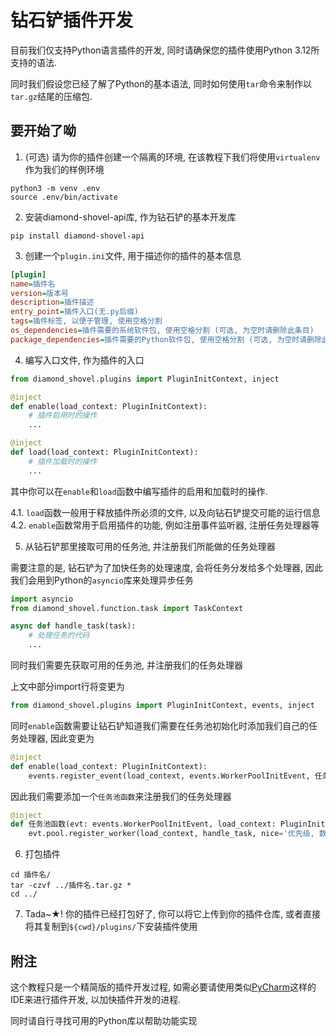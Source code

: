 # 钻石铲插件开发

目前我们仅支持Python语言插件的开发, 同时请确保您的插件使用Python 3.12所支持的语法.

同时我们假设您已经了解了Python的基本语法, 同时如何使用`tar`命令来制作以`tar.gz`结尾的压缩包.

## 要开始了呦

1. (可选) 请为你的插件创建一个隔离的环境, 在该教程下我们将使用`virtualenv`作为我们的样例环境

```shell
python3 -m venv .env
source .env/bin/activate
```

2. 安装diamond-shovel-api库, 作为钻石铲的基本开发库

```shell
pip install diamond-shovel-api
```

3. 创建一个`plugin.ini`文件, 用于描述你的插件的基本信息

```ini
[plugin]
name=插件名
version=版本号
description=插件描述
entry_point=插件入口(无.py后缀)
tags=插件标签, 以便于管理, 使用空格分割
os_dependencies=插件需要的系统软件包, 使用空格分割 (可选, 为空时请删除此条目)
package_dependencies=插件需要的Python软件包, 使用空格分割 (可选, 为空时请删除此条目). 软件包无需打包进插件包, 钻石铲将自动从pypi源获取
```

4. 编写入口文件, 作为插件的入口

```python
from diamond_shovel.plugins import PluginInitContext, inject

@inject
def enable(load_context: PluginInitContext):
    # 插件启用时的操作
    ...

@inject
def load(load_context: PluginInitContext):
    # 插件加载时的操作
    ...
```

其中你可以在`enable`和`load`函数中编写插件的启用和加载时的操作. 

4.1. `load`函数一般用于释放插件所必须的文件, 以及向钻石铲提交可能的运行信息
4.2. `enable`函数常用于启用插件的功能, 例如注册事件监听器, 注册任务处理器等

5. 从钻石铲那里接取可用的任务池, 并注册我们所能做的任务处理器

需要注意的是, 钻石铲为了加快任务的处理速度, 会将任务分发给多个处理器, 因此我们会用到Python的`asyncio`库来处理异步任务

```python
import asyncio
from diamond_shovel.function.task import TaskContext

async def handle_task(task):
    # 处理任务的代码
    ...
```

同时我们需要先获取可用的任务池, 并注册我们的任务处理器

上文中部分import行将变更为
```python
from diamond_shovel.plugins import PluginInitContext, events, inject
```

同时`enable`函数需要让钻石铲知道我们需要在任务池初始化时添加我们自己的任务处理器, 因此变更为

```python
@inject
def enable(load_context: PluginInitContext):
    events.register_event(load_context, events.WorkerPoolInitEvent, 任务池函数)
```

因此我们需要添加一个`任务池函数`来注册我们的任务处理器

```python
@inject
def 任务池函数(evt: events.WorkerPoolInitEvent, load_context: PluginInitContext):
    evt.pool.register_worker(load_context, handle_task, nice='优先级, 数字, 越低代表越优先')
```

6. 打包插件

```shell
cd 插件名/
tar -czvf ../插件名.tar.gz *
cd ../
```

7. Tada~★! 你的插件已经打包好了, 你可以将它上传到你的插件仓库, 或者直接将其复制到`${cwd}/plugins/`下安装插件使用

## 附注

这个教程只是一个精简版的插件开发过程, 如需必要请使用类似[PyCharm](https://www.jetbrains.com/pycharm/)这样的IDE来进行插件开发, 以加快插件开发的进程.

同时请自行寻找可用的Python库以帮助功能实现
